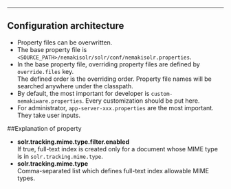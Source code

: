 ---

## Configuration architecture
* Property files can be overwritten.
* The base property file is `<SOURCE_PATH>/nemakisolr/solr/conf/nemakisolr.properties`.
* In the base property file, overriding property files are defined by `override.files` key.  
The defined order is the overriding order. Property file names will be searched anywhere under the classpath.
* By default, the most important for developer is `custom-nemakiware.properties`. Every customization should be put here.
* For administrator, `app-server-xxx.properties` are the most important. They take user inputs. 

##Explanation of property
* **solr.tracking.mime.type.filter.enabled**  
If true, full-text index is created only for a document whose MIME type is in `solr.tracking.mime.type`.
* **solr.tracking.mime.type**  
Comma-separated list which defines full-text index allowable MIME types.